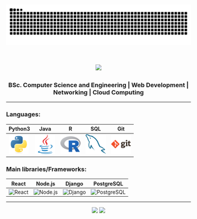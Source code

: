 <div align="center">
  <img alt="snake eating my contributions" src="https://raw.githubusercontent.com/FF-SHIFAT/FF-SHIFAT/output/github-contribution-grid-snake-dark.svg" />
</div>

<h1 align="center">
    <img src="https://readme-typing-svg.herokuapp.com/?font=Righteous&size=35&center=true&vCenter=true&width=500&height=70&duration=4000&color=00b300&lines=Hi+There!+👋;+I'm+FAHIM+FAISAL+SHIFAT!;+A+STUDENT+OF+CSE+IN+AIUB" />
</h1>

<h3 align="center">BSc. Computer Science and Engineering | Web Development | Networking | Cloud Computing</h3>

---

### Languages:
| Python3 | Java | R | SQL | Git |
|----------|----------|----------|-----|-----|
|<img src="https://github.com/devicons/devicon/blob/master/icons/python/python-original.svg" title="Python" alt="Python" width="55" height="55"/> |<img src="https://github.com/devicons/devicon/blob/master/icons/java/java-original.svg" title="java" alt="java" width="55" height="55"/>|<img src="https://github.com/devicons/devicon/blob/master/icons/r/r-original.svg" title="R" alt="R" width="55" height="55"/>|<img src="https://github.com/devicons/devicon/blob/master/icons/mysql/mysql-original.svg" title="SQL" alt="SQL" width="55" height="55"/>|<img src="https://github.com/devicons/devicon/blob/master/icons/git/git-original-wordmark.svg" title="Git" alt="Git" width="55" height="55"/>| 

### Main libraries/Frameworks:
| React | Node.js | Django | PostgreSQL |
|----------|----------|----------|----------|
|<img src="https://cdn.jsdelivr.net/gh/devicons/devicon/icons/react/react-original.svg" title="React" alt="React" width="55" height="55"/>|<img src="https://cdn.jsdelivr.net/gh/devicons/devicon/icons/nodejs/nodejs-original.svg" title="Node.js" alt="Node.js" width="55" height="55"/>|<img src="https://cdn.jsdelivr.net/gh/devicons/devicon/icons/django/django-plain.svg" title="Django" alt="Django" width="55" height="55"/>|<img src="https://cdn.jsdelivr.net/gh/devicons/devicon/icons/postgresql/postgresql-original.svg" title="PostgreSQL" alt="PostgreSQL" width="55" height="55"/>|

---

<p align="center">
  <img width="49%" src="https://github-readme-stats.vercel.app/api?username=FF-SHIFAT&show_icons=true&title_color=34c759&icon_color=0d6efd&text_color=ffffff&bg_color=0a0a0a">
  
  <img width="49%" src="https://github-readme-stats.vercel.app/api/top-langs/?username=FF-SHIFAT&size_weight=0.0005&count_weight=0.3&layout=compact&title_color=34c759&text_color=ffffff&bg_color=0a0a0a&icon_color=0d6efd">
</p>
